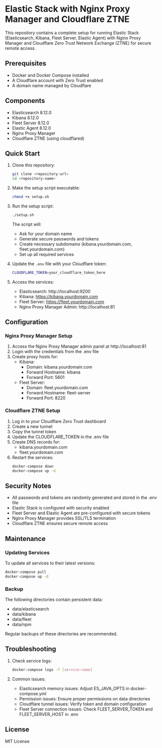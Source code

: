 # Elastic Stack with Nginx Proxy Manager and Cloudflare ZTNE

This repository contains a complete setup for running Elastic Stack (Elasticsearch, Kibana, Fleet Server, Elastic Agent) with Nginx Proxy Manager and Cloudflare Zero Trust Network Exchange (ZTNE) for secure remote access.

## Prerequisites

- Docker and Docker Compose installed
- A Cloudflare account with Zero Trust enabled
- A domain name managed by Cloudflare

## Components

- Elasticsearch 8.12.0
- Kibana 8.12.0
- Fleet Server 8.12.0
- Elastic Agent 8.12.0
- Nginx Proxy Manager
- Cloudflare ZTNE (using cloudflared)

## Quick Start

1. Clone this repository:
   ```bash
   git clone <repository-url>
   cd <repository-name>
   ```

2. Make the setup script executable:
   ```bash
   chmod +x setup.sh
   ```

3. Run the setup script:
   ```bash
   ./setup.sh
   ```
   The script will:
   - Ask for your domain name
   - Generate secure passwords and tokens
   - Create necessary subdomains (kibana.yourdomain.com, fleet.yourdomain.com)
   - Set up all required services

4. Update the `.env` file with your Cloudflare token:
   ```bash
   CLOUDFLARE_TOKEN=your_cloudflare_token_here
   ```

5. Access the services:
   - Elasticsearch: http://localhost:9200
   - Kibana: https://kibana.yourdomain.com
   - Fleet Server: https://fleet.yourdomain.com
   - Nginx Proxy Manager Admin: http://localhost:81

## Configuration

### Nginx Proxy Manager Setup

1. Access the Nginx Proxy Manager admin panel at http://localhost:81
2. Login with the credentials from the .env file
3. Create proxy hosts for:
   - Kibana:
     - Domain: kibana.yourdomain.com
     - Forward Hostname: kibana
     - Forward Port: 5601
   - Fleet Server:
     - Domain: fleet.yourdomain.com
     - Forward Hostname: fleet-server
     - Forward Port: 8220

### Cloudflare ZTNE Setup

1. Log in to your Cloudflare Zero Trust dashboard
2. Create a new tunnel
3. Copy the tunnel token
4. Update the CLOUDFLARE_TOKEN in the .env file
5. Create DNS records for:
   - kibana.yourdomain.com
   - fleet.yourdomain.com
6. Restart the services:
   ```bash
   docker-compose down
   docker-compose up -d
   ```

## Security Notes

- All passwords and tokens are randomly generated and stored in the .env file
- Elastic Stack is configured with security enabled
- Fleet Server and Elastic Agent are pre-configured with secure tokens
- Nginx Proxy Manager provides SSL/TLS termination
- Cloudflare ZTNE ensures secure remote access

## Maintenance

### Updating Services

To update all services to their latest versions:

```bash
docker-compose pull
docker-compose up -d
```

### Backup

The following directories contain persistent data:
- data/elasticsearch
- data/kibana
- data/fleet
- data/npm

Regular backups of these directories are recommended.

## Troubleshooting

1. Check service logs:
   ```bash
   docker-compose logs -f [service-name]
   ```

2. Common issues:
   - Elasticsearch memory issues: Adjust ES_JAVA_OPTS in docker-compose.yml
   - Permission issues: Ensure proper permissions on data directories
   - Cloudflare tunnel issues: Verify token and domain configuration
   - Fleet Server connection issues: Check FLEET_SERVER_TOKEN and FLEET_SERVER_HOST in .env

## License

MIT License 